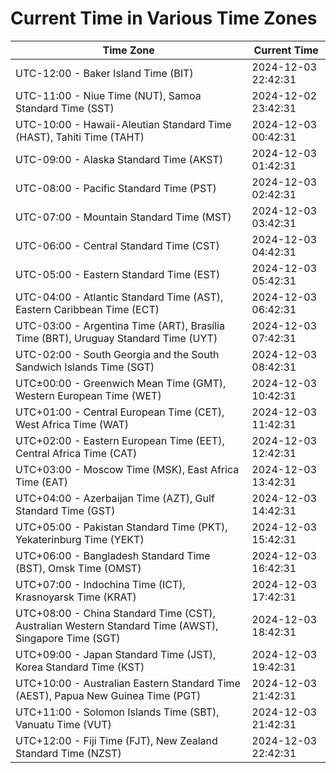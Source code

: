 # Current Time in Various Time Zones

| Time Zone | Current Time |
|-----------|--------------|
| UTC-12:00 - Baker Island Time (BIT) | 2024-12-03 22:42:31 |
| UTC-11:00 - Niue Time (NUT), Samoa Standard Time (SST) | 2024-12-02 23:42:31 |
| UTC-10:00 - Hawaii-Aleutian Standard Time (HAST), Tahiti Time (TAHT) | 2024-12-03 00:42:31 |
| UTC-09:00 - Alaska Standard Time (AKST) | 2024-12-03 01:42:31 |
| UTC-08:00 - Pacific Standard Time (PST) | 2024-12-03 02:42:31 |
| UTC-07:00 - Mountain Standard Time (MST) | 2024-12-03 03:42:31 |
| UTC-06:00 - Central Standard Time (CST) | 2024-12-03 04:42:31 |
| UTC-05:00 - Eastern Standard Time (EST) | 2024-12-03 05:42:31 |
| UTC-04:00 - Atlantic Standard Time (AST), Eastern Caribbean Time (ECT) | 2024-12-03 06:42:31 |
| UTC-03:00 - Argentina Time (ART), Brasília Time (BRT), Uruguay Standard Time (UYT) | 2024-12-03 07:42:31 |
| UTC-02:00 - South Georgia and the South Sandwich Islands Time (SGT) | 2024-12-03 08:42:31 |
| UTC±00:00 - Greenwich Mean Time (GMT), Western European Time (WET) | 2024-12-03 10:42:31 |
| UTC+01:00 - Central European Time (CET), West Africa Time (WAT) | 2024-12-03 11:42:31 |
| UTC+02:00 - Eastern European Time (EET), Central Africa Time (CAT) | 2024-12-03 12:42:31 |
| UTC+03:00 - Moscow Time (MSK), East Africa Time (EAT) | 2024-12-03 13:42:31 |
| UTC+04:00 - Azerbaijan Time (AZT), Gulf Standard Time (GST) | 2024-12-03 14:42:31 |
| UTC+05:00 - Pakistan Standard Time (PKT), Yekaterinburg Time (YEKT) | 2024-12-03 15:42:31 |
| UTC+06:00 - Bangladesh Standard Time (BST), Omsk Time (OMST) | 2024-12-03 16:42:31 |
| UTC+07:00 - Indochina Time (ICT), Krasnoyarsk Time (KRAT) | 2024-12-03 17:42:31 |
| UTC+08:00 - China Standard Time (CST), Australian Western Standard Time (AWST), Singapore Time (SGT) | 2024-12-03 18:42:31 |
| UTC+09:00 - Japan Standard Time (JST), Korea Standard Time (KST) | 2024-12-03 19:42:31 |
| UTC+10:00 - Australian Eastern Standard Time (AEST), Papua New Guinea Time (PGT) | 2024-12-03 21:42:31 |
| UTC+11:00 - Solomon Islands Time (SBT), Vanuatu Time (VUT) | 2024-12-03 21:42:31 |
| UTC+12:00 - Fiji Time (FJT), New Zealand Standard Time (NZST) | 2024-12-03 22:42:31 |
